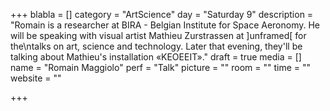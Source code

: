 +++
blabla = []
category = "ArtScience"
day = "Saturday 9"
description = "Romain is a researcher at BIRA - Belgian Institute for Space Aeronomy. He will be speaking with visual artist Mathieu Zurstrassen at ]unframed[ for the\ntalks on art, science and technology. Later that evening, they'll be talking about Mathieu's installation «KEOEEIT»."
draft = true
media = []
name = "Romain Maggiolo"
perf = "Talk"
picture = ""
room = ""
time = ""
website = ""

+++
